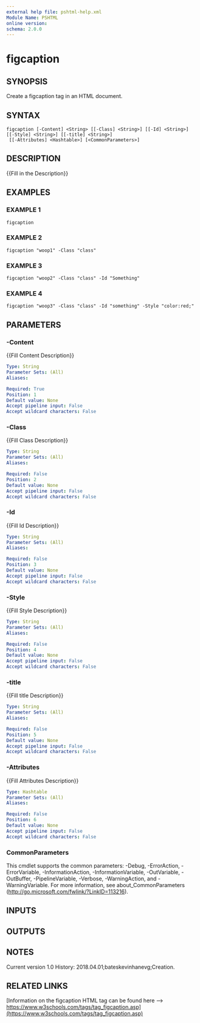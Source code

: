 ```yaml
---
external help file: pshtml-help.xml
Module Name: PSHTML
online version:
schema: 2.0.0
---
```


# figcaption

## SYNOPSIS
Create a figcaption tag in an HTML document.

## SYNTAX

```
figcaption [-Content] <String> [[-Class] <String>] [[-Id] <String>] [[-Style] <String>] [[-title] <String>]
 [[-Attributes] <Hashtable>] [<CommonParameters>]
```

## DESCRIPTION
{{Fill in the Description}}

## EXAMPLES

### EXAMPLE 1
```
figcaption
```

### EXAMPLE 2
```
figcaption "woop1" -Class "class"
```

### EXAMPLE 3
```
figcaption "woop2" -Class "class" -Id "Something"
```

### EXAMPLE 4
```
figcaption "woop3" -Class "class" -Id "something" -Style "color:red;"
```

## PARAMETERS

### -Content
{{Fill Content Description}}

```yaml
Type: String
Parameter Sets: (All)
Aliases:

Required: True
Position: 1
Default value: None
Accept pipeline input: False
Accept wildcard characters: False
```

### -Class
{{Fill Class Description}}

```yaml
Type: String
Parameter Sets: (All)
Aliases:

Required: False
Position: 2
Default value: None
Accept pipeline input: False
Accept wildcard characters: False
```

### -Id
{{Fill Id Description}}

```yaml
Type: String
Parameter Sets: (All)
Aliases:

Required: False
Position: 3
Default value: None
Accept pipeline input: False
Accept wildcard characters: False
```

### -Style
{{Fill Style Description}}

```yaml
Type: String
Parameter Sets: (All)
Aliases:

Required: False
Position: 4
Default value: None
Accept pipeline input: False
Accept wildcard characters: False
```

### -title
{{Fill title Description}}

```yaml
Type: String
Parameter Sets: (All)
Aliases:

Required: False
Position: 5
Default value: None
Accept pipeline input: False
Accept wildcard characters: False
```

### -Attributes
{{Fill Attributes Description}}

```yaml
Type: Hashtable
Parameter Sets: (All)
Aliases:

Required: False
Position: 6
Default value: None
Accept pipeline input: False
Accept wildcard characters: False
```

### CommonParameters
This cmdlet supports the common parameters: -Debug, -ErrorAction, -ErrorVariable, -InformationAction, -InformationVariable, -OutVariable, -OutBuffer, -PipelineVariable, -Verbose, -WarningAction, and -WarningVariable.
For more information, see about_CommonParameters (http://go.microsoft.com/fwlink/?LinkID=113216).

## INPUTS

## OUTPUTS

## NOTES
Current version 1.0
   History:
       2018.04.01;bateskevinhanevg;Creation.

## RELATED LINKS

[Information on the figcaption HTML tag can be found here --> https://www.w3schools.com/tags/tag_figcaption.asp](https://www.w3schools.com/tags/tag_figcaption.asp)